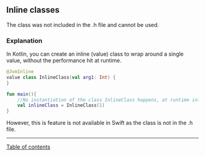 ## Inline classes

The class was not included in the .h file and cannot be used.

### Explanation

In Kotlin, you can create an inline (value) class to wrap around a single value, without the performance
hit at runtime.

```kotlin
@JvmInline
value class InlineClass(val arg1: Int) {
}

fun main(){
    //No instantiation of the class InlineClass happens, at runtime inlineClass contains just Int.
    val inlineClass = InlineClass(1)
}
```

However, this is feature is not available in Swift as the class is not in the .h file.

---
[Table of contents](/README.md)